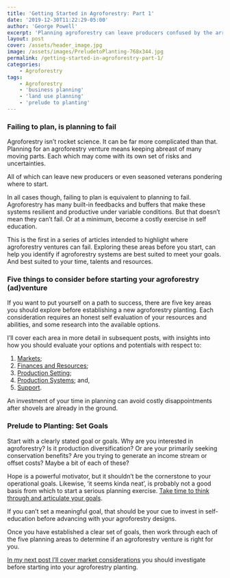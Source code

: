 ```yaml
---
title: 'Getting Started in Agroforestry: Part 1'
date: '2019-12-30T11:22:29-05:00'
author: 'George Powell'
excerpt: 'Planning agroforestry can leave producers confused by the array of information needed. Start with clearly stated goals and then make detailed assessments of the markets, finances and resources, production setting, production system and support available to you.'
layout: post
cover: /assets/header_image.jpg
image: /assets/images/PreludetoPlanting-768x344.jpg
permalink: /getting-started-in-agroforestry-part-1/
categories:
    - Agroforestry
tags:
    - Agroforestry
    - 'business planning'
    - 'land use planning'
    - 'prelude to planting'
---
```


### Failing to plan, is planning to fail

Agroforestry isn’t rocket science. It can be far more complicated than that. Planning for an agroforestry venture means keeping abreast of many moving parts. Each which may come with its own set of risks and uncertainties.

All of which can leave new producers or even seasoned veterans pondering where to start.

In all cases though, failing to plan is equivalent to planning to fail. Agroforestry has many built-in feedbacks and buffers that make these systems resilient and productive under variable conditions. But that doesn’t mean they can’t fail. Or at a minimum, become a costly exercise in self education.

This is the first in a series of articles intended to highlight where agroforestry ventures can fail. Exploring these areas before you start, can help you identify if agroforestry systems are best suited to meet your goals. And best suited to your time, talents and resources.

### Five things to consider before starting your agroforestry (ad)venture

If you want to put yourself on a path to success, there are five key areas you should explore before establishing a new agroforestry planting. Each consideration requires an honest self evaluation of your resources and abilities, and some research into the available options.

I’ll cover each area in more detail in subsequent posts, with insights into how you should evaluate your options and potentials with respect to:

1. [Markets](https://agforinsight.com/getting-started-in-agroforestry-part-2-markets/);
2. [Finances and Resources](https://agforinsight.com/getting-started-in-agroforestry-part-3-finance/);
3. [Production Setting](https://agforinsight.com/getting-started-in-agroforestry-part-4-production-setting/);
4. [Production Systems](https://agforinsight.com/getting-started-in-agroforestry-part-5-production-system/); and,
5. [Support](https://agforinsight.com/getting-started-in-agroforestry-part-6-support/).

An investment of your time in planning can avoid costly disappointments after shovels are already in the ground.

### Prelude to Planting: Set Goals

Start with a clearly stated goal or goals. Why are you interested in agroforestry? Is it production diversification? Or are your primarily seeking conservation benefits? Are you trying to generate an income stream or offset costs? Maybe a bit of each of these?

Hope is a powerful motivator, but it shouldn’t be the cornerstone to your operational goals. Likewise, ‘it seems kinda neat’, is probably not a good basis from which to start a serious planning exercise. [Take time to think through and articulate your goals](https://en.wikipedia.org/wiki/Goal_setting).

If you can’t set a meaningful goal, that should be your cue to invest in self-education before advancing with your agroforestry designs.

Once you have established a clear set of goals, then work through each of the five planning areas to determine if an agroforestry venture is right for you.

[In my next post I’ll cover market considerations](https://agforinsight.com/getting-started-in-agroforestry-part-2-markets/) you should investigate before starting into your agroforestry planting.
